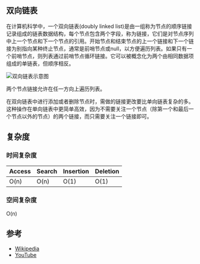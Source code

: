 ## 双向链表
在计算机科学中，一个双向链表(doubly linked list)是由一组称为节点的顺序链接记录组成的链表数据结构，每个节点包含两个字段，称为链接，它们是对节点序列中上一个节点和下一个节点的引用。开始节点和结束节点的上一个链接和下一个链接为别指向某种终止节点，通常是前哨节点或null，以方便遍历列表。如果只有一个前哨节点，则列表通过前哨节点循环链接。它可以被概念化为两个由相同数据项组成的单链表，但顺序相反。

<img src="https://camo.githubusercontent.com/a77efae509d76b6329bf3752d5367aaa4d8905f0/68747470733a2f2f75706c6f61642e77696b696d656469612e6f72672f77696b6970656469612f636f6d6d6f6e732f352f35652f446f75626c792d6c696e6b65642d6c6973742e737667" style="background: #fff" alt="双向链表示意图" />

两个节点链接允许在任一方向上遍历列表。

在双向链表中进行添加或者删除节点时，需做的链接更改要比单向链表复杂的多。这种操作在单向链表中更简单高效，因为不需要关注一个节点（除第一个和最后一个节点以外的节点）的两个链接，而只需要关注一个链接即可。

## 复杂度
### 时间复杂度
| Access | Search | Insertion | Deletion |
| ------ | ------ | --------- | -------- |
| O(n)   | O(n)   | O(1)      | O(1)     |

### 空间复杂度
O(n)

## 参考
* <a href="https://en.wikipedia.org/wiki/Doubly_linked_list">Wikipedia</a>
* <a href="https://www.youtube.com/watch?v=JdQeNxWCguQ&t=7s&index=72&list=PLLXdhg_r2hKA7DPDsunoDZ-Z769jWn4R8">YouTube</a>